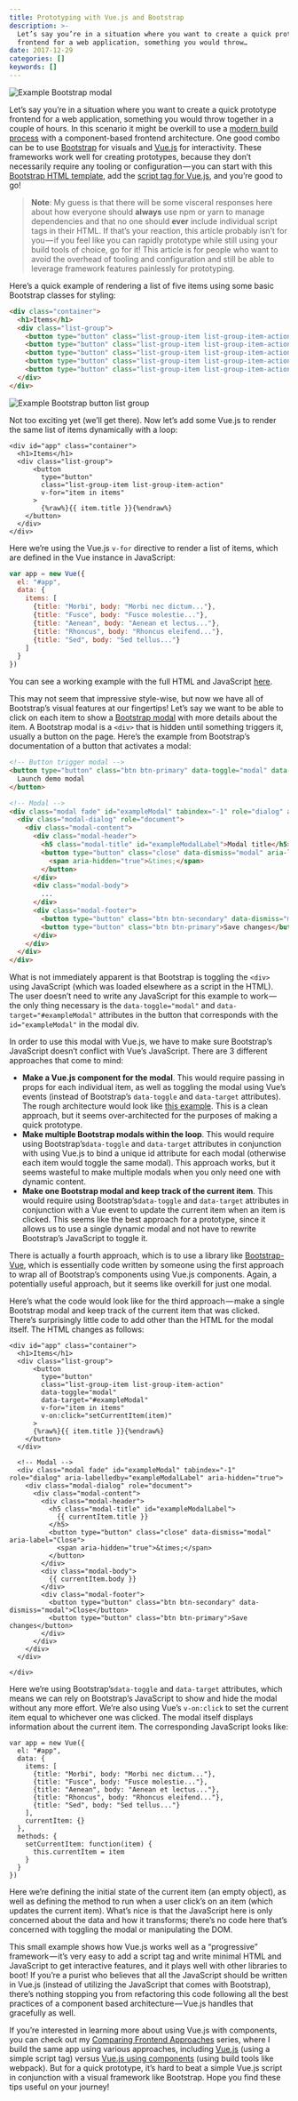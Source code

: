 ```yaml
---
title: Prototyping with Vue.js and Bootstrap
description: >-
  Let’s say you’re in a situation where you want to create a quick prototype
  frontend for a web application, something you would throw…
date: 2017-12-29
categories: []
keywords: []
---
```


![Example Bootstrap modal](/img/1__UTO3Xix1EbdZXYP4Bam__eg.png)

Let’s say you’re in a situation where you want to create a quick prototype frontend for a web application, something you would throw together in a couple of hours. In this scenario it might be overkill to use a [modern build process](modern-javascript-explained-for-dinosaurs.html) with a component-based frontend architecture. One good combo can be to use [Bootstrap](https://getbootstrap.com/) for visuals and [Vue.js](https://vuejs.org/) for interactivity. These frameworks work well for creating prototypes, because they don’t necessarily require any tooling or configuration — you can start with this [Bootstrap HTML template](https://getbootstrap.com/docs/4.0/getting-started/introduction/#starter-template), add the [script tag for Vue.js](https://vuejs.org/v2/guide/#Getting-Started), and you’re good to go!

> **Note**: My guess is that there will be some visceral responses here about how everyone should **always** use npm or yarn to manage dependencies and that no one should **ever** include individual script tags in their HTML. If that’s your reaction, this article probably isn’t for you — if you feel like you can rapidly prototype while still using your build tools of choice, go for it! This article is for people who want to avoid the overhead of tooling and configuration and still be able to leverage framework features painlessly for prototyping.

Here’s a quick example of rendering a list of five items using some basic Bootstrap classes for styling:

```html
<div class="container">  
  <h1>Items</h1>  
  <div class="list-group">  
    <button type="button" class="list-group-item list-group-item-action">Morbi</button>  
    <button type="button" class="list-group-item list-group-item-action">Fusce</button>  
    <button type="button" class="list-group-item list-group-item-action">Aenean</button>  
    <button type="button" class="list-group-item list-group-item-action">Rhoncus</button>  
    <button type="button" class="list-group-item list-group-item-action">Sed</button>  
  </div>  
</div>
```

![Example Bootstrap button list group](/img/1__HFqBoMzEIKl__pZvAGsMHRw.png)

Not too exciting yet (we’ll get there). Now let’s add some Vue.js to render the same list of items dynamically with a loop:

```html/0,6,8/
<div id="app" class="container">  
  <h1>Items</h1>  
  <div class="list-group">  
      <button   
        type="button"  
        class="list-group-item list-group-item-action"  
        v-for="item in items" 
      >  
        {%raw%}{{ item.title }}{%endraw%}
    </button>  
  </div>  
</div>
```

Here we’re using the Vue.js `v-for` directive to render a list of items, which are defined in the Vue instance in JavaScript:

```js
var app = new Vue({  
  el: "#app",  
  data: {  
    items: [  
      {title: "Morbi", body: "Morbi nec dictum..."},  
      {title: "Fusce", body: "Fusce molestie..."},  
      {title: "Aenean", body: "Aenean et lectus..."},  
      {title: "Rhoncus", body: "Rhoncus eleifend..."},  
      {title: "Sed", body: "Sed tellus..."}  
    ]  
  }  
})
```

You can see a working example with the full HTML and JavaScript [here](https://codepen.io/peterxjang/pen/jYBKmN?editors=1010).

This may not seem that impressive style-wise, but now we have all of Bootstrap’s visual features at our fingertips! Let’s say we want to be able to click on each item to show a [Bootstrap modal](https://getbootstrap.com/docs/4.0/components/modal/#live-demo) with more details about the item. A Bootstrap modal is a `<div>` that is hidden until something triggers it, usually a button on the page. Here’s the example from Bootstrap’s documentation of a button that activates a modal:

```html
<!-- Button trigger modal -->
<button type="button" class="btn btn-primary" data-toggle="modal" data-target="#exampleModal">
  Launch demo modal
</button>

<!-- Modal -->
<div class="modal fade" id="exampleModal" tabindex="-1" role="dialog" aria-labelledby="exampleModalLabel" aria-hidden="true">
  <div class="modal-dialog" role="document">
    <div class="modal-content">
      <div class="modal-header">
        <h5 class="modal-title" id="exampleModalLabel">Modal title</h5>
        <button type="button" class="close" data-dismiss="modal" aria-label="Close">
          <span aria-hidden="true">&times;</span>
        </button>
      </div>
      <div class="modal-body">
        ...
      </div>
      <div class="modal-footer">
        <button type="button" class="btn btn-secondary" data-dismiss="modal">Close</button>
        <button type="button" class="btn btn-primary">Save changes</button>
      </div>
    </div>
  </div>
</div>
```

What is not immediately apparent is that Bootstrap is toggling the `<div>` using JavaScript (which was loaded elsewhere as a script in the HTML). The user doesn’t need to write any JavaScript for this example to work — the only thing necessary is the `data-toggle="modal"` and `data-target="#exampleModal"` attributes in the button that corresponds with the `id="exampleModal"` in the modal div.

In order to use this modal with Vue.js, we have to make sure Bootstrap’s JavaScript doesn’t conflict with Vue’s JavaScript. There are 3 different approaches that come to mind:

*   **Make a Vue.js component for the modal**. This would require passing in props for each individual item, as well as toggling the modal using Vue’s events (instead of Bootstrap’s `data-toggle` and `data-target` attributes). The rough architecture would look like [this example](https://vuejs.org/v2/examples/modal.html). This is a clean approach, but it seems over-architected for the purposes of making a quick prototype.
*   **Make multiple Bootstrap modals within the loop**. This would require using Bootstrap’s`data-toggle` and `data-target` attributes in conjunction with using Vue.js to bind a unique id attribute for each modal (otherwise each item would toggle the same modal). This approach works, but it seems wasteful to make multiple modals when you only need one with dynamic content.
*   **Make one Bootstrap modal and keep track of the current item**. This would require using Bootstrap’s`data-toggle` and `data-target` attributes in conjunction with a Vue event to update the current item when an item is clicked. This seems like the best approach for a prototype, since it allows us to use a single dynamic modal and not have to rewrite Bootstrap’s JavaScript to toggle it.

There is actually a fourth approach, which is to use a library like [Bootstrap-Vue](https://bootstrap-vue.js.org/), which is essentially code written by someone using the first approach to wrap all of Bootstrap’s components using Vue.js components. Again, a potentially useful approach, but it seems like overkill for just one modal.

Here’s what the code would look like for the third approach — make a single Bootstrap modal and keep track of the current item that was clicked. There’s surprisingly little code to add other than the HTML for the modal itself. The HTML changes as follows:

```html/6,7,9,16-36/
<div id="app" class="container">  
  <h1>Items</h1>  
  <div class="list-group">  
      <button  
        type="button"  
        class="list-group-item list-group-item-action"  
        data-toggle="modal"  
        data-target="#exampleModal"  
        v-for="item in items"  
        v-on:click="setCurrentItem(item)"  
      >  
      {%raw%}{{ item.title }}{%endraw%}
    </button>  
  </div>

  <!-- Modal -->  
  <div class="modal fade" id="exampleModal" tabindex="-1" role="dialog" aria-labelledby="exampleModalLabel" aria-hidden="true">  
    <div class="modal-dialog" role="document">  
      <div class="modal-content">  
        <div class="modal-header">  
          <h5 class="modal-title" id="exampleModalLabel">  
            {{ currentItem.title }}  
          </h5>  
          <button type="button" class="close" data-dismiss="modal" aria-label="Close">  
            <span aria-hidden="true">&times;</span>  
          </button>  
        </div>  
        <div class="modal-body">  
          {{ currentItem.body }}  
        </div>  
        <div class="modal-footer">  
          <button type="button" class="btn btn-secondary" data-dismiss="modal">Close</button>  
          <button type="button" class="btn btn-primary">Save changes</button>  
        </div>  
      </div>  
    </div>  
  </div>     
      
</div>
```

Here we’re using Bootstrap’s`data-toggle` and `data-target` attributes, which means we can rely on Bootstrap’s JavaScript to show and hide the modal without any more effort. We’re also using Vue’s `v-on:click` to set the current item equal to whichever one was clicked. The modal itself displays information about the current item. The corresponding JavaScript looks like:

```js/10,12-16/
var app = new Vue({  
  el: "#app",  
  data: {  
    items: [  
      {title: "Morbi", body: "Morbi nec dictum..."},  
      {title: "Fusce", body: "Fusce molestie..."},  
      {title: "Aenean", body: "Aenean et lectus..."},  
      {title: "Rhoncus", body: "Rhoncus eleifend..."},  
      {title: "Sed", body: "Sed tellus..."}  
    ],  
    currentItem: {}  
  },  
  methods: {  
    setCurrentItem: function(item) {  
      this.currentItem = item  
    }  
  }  
})
```

Here we’re defining the initial state of the current item (an empty object), as well as defining the method to run when a user click’s on an item (which updates the current item). What’s nice is that the JavaScript here is only concerned about the data and how it transforms; there’s no code here that’s concerned with toggling the modal or manipulating the DOM.

This small example shows how Vue.js works well as a “progressive” framework — it’s very easy to add a script tag and write minimal HTML and JavaScript to get interactive features, and it plays well with other libraries to boot! If you’re a purist who believes that all the JavaScript should be written in Vue.js (instead of utilizing the JavaScript that comes with Bootstrap), there’s nothing stopping you from refactoring this code following all the best practices of a component based architecture — Vue.js handles that gracefully as well.

If you’re interested in learning more about using Vue.js with components, you can check out my [Comparing Frontend Approaches](comparing-frontend-approaches-part-1-introduction.html) series, where I build the same app using various approaches, including [Vue.js](comparing-frontend-approaches-part-3-vuejs.html) (using a simple script tag) versus [Vue.js using components](comparing-frontend-approaches-part-4-vuejs-with-components.html) (using build tools like webpack). But for a quick prototype, it’s hard to beat a simple Vue.js script in conjunction with a visual framework like Bootstrap. Hope you find these tips useful on your journey!
